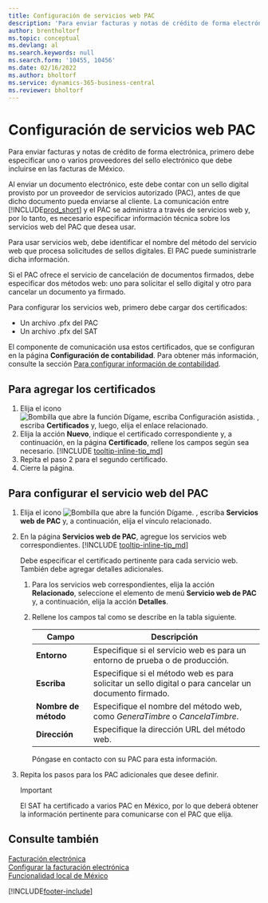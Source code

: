 ```yaml
---
title: Configuración de servicios web PAC
description: 'Para enviar facturas y notas de crédito de forma electrónica, primero debe especificar uno o varios proveedores del sello electrónico que debe incluirse en las facturas de México.'
author: brentholtorf
ms.topic: conceptual
ms.devlang: al
ms.search.keywords: null
ms.search.form: '10455, 10456'
ms.date: 02/16/2022
ms.author: bholtorf
ms.service: dynamics-365-business-central
ms.reviewer: bholtorf
---
```

# Configuración de servicios web PAC
Para enviar facturas y notas de crédito de forma electrónica, primero debe especificar uno o varios proveedores del sello electrónico que debe incluirse en las facturas de México.  

Al enviar un documento electrónico, este debe contar con un sello digital provisto por un proveedor de servicios autorizado (PAC), antes de que dicho documento pueda enviarse al cliente. La comunicación entre [!INCLUDE[prod_short](../../includes/prod_short.md)] y el PAC se administra a través de servicios web y, por lo tanto, es necesario especificar información técnica sobre los servicios web del PAC que desea usar.  

Para usar servicios web, debe identificar el nombre del método del servicio web que procesa solicitudes de sellos digitales. El PAC puede suministrarle dicha información.  

Si el PAC ofrece el servicio de cancelación de documentos firmados, debe especificar dos métodos web: uno para solicitar el sello digital y otro para cancelar un documento ya firmado.  

Para configurar los servicios web, primero debe cargar dos certificados:

* Un archivo .pfx del PAC
* Un archivo .pfx del SAT

El componente de comunicación usa estos certificados, que se configuran en la página **Configuración de contabilidad**. Para obtener más información, consulte la sección [Para configurar información de contabilidad](how-to-set-up-electronic-invoicing.md#set-up-general-ledger-information).  

## Para agregar los certificados

1. Elija el icono ![Bombilla que abre la función Dígame, escriba Configuración asistida.](../../media/ui-search/search_small.png "Dígame qué desea hacer") , escriba **Certificados** y, luego, elija el enlace relacionado.  
2. Elija la acción **Nuevo**, indique el certificado correspondiente y, a continuación, en la página **Certificado**, rellene los campos según sea necesario. [!INCLUDE [tooltip-inline-tip_md](../../includes/tooltip-inline-tip_md.md)]
3. Repita el paso 2 para el segundo certificado.  
4. Cierre la página.  

## Para configurar el servicio web del PAC  

1.  Elija el icono ![Bombilla que abre la función Dígame.](../../media/ui-search/search_small.png "Dígame qué desea hacer") , escriba **Servicios web de PAC** y, a continuación, elija el vínculo relacionado.  
2. En la página **Servicios web de PAC**, agregue los servicios web correspondientes. [!INCLUDE [tooltip-inline-tip_md](../../includes/tooltip-inline-tip_md.md)]

    Debe especificar el certificado pertinente para cada servicio web. También debe agregar detalles adicionales.  

    1. Para los servicios web correspondientes, elija la acción **Relacionado**, seleccione el elemento de menú **Servicio web de PAC** y, a continuación, elija la acción **Detalles**.  
    2. Rellene los campos tal como se describe en la tabla siguiente.  

        |Campo|Descripción|
        |------------------------------------|---------------------------------------|
        |**Entorno**|Especifique si el servicio web es para un entorno de prueba o de producción.|
        |**Escriba**|Especifique si el método web es para solicitar un sello digital o para cancelar un documento firmado.|
        |**Nombre de método**|Especifique el nombre del método web, como *GeneraTimbre* o *CancelaTimbre*.|
        |**Dirección**|Especifique la dirección URL del método web.|

        Póngase en contacto con su PAC para esta información.  

3. Repita los pasos para los PAC adicionales que desee definir.  

    > [!IMPORTANT]  
    >  El SAT ha certificado a varios PAC en México, por lo que deberá obtener la información pertinente para comunicarse con el PAC que elija.  

## Consulte también

[Facturación electrónica](electronic-invoicing.md)  
[Configurar la facturación electrónica](how-to-set-up-electronic-invoicing.md)  
[Funcionalidad local de México](mexico-local-functionality.md)


[!INCLUDE[footer-include](../../includes/footer-banner.md)]
